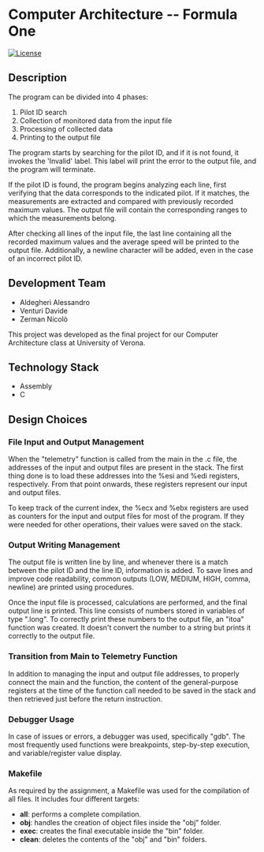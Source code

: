 # Computer Architecture -- Formula One

[![License](https://img.shields.io/badge/License-MIT-blue.svg)](LICENSE)


## Description

The program can be divided into 4 phases:
   1. Pilot ID search
   2. Collection of monitored data from the input file
   3. Processing of collected data
   4. Printing to the output file

The program starts by searching for the pilot ID, and if it is not found, it invokes the 'Invalid' label. This label will print the error to the output file, and the program will terminate.

If the pilot ID is found, the program begins analyzing each line, first verifying that the data corresponds to the indicated pilot. If it matches, the measurements are extracted and compared with previously recorded maximum values. The output file will contain the corresponding ranges to which the measurements belong.

After checking all lines of the input file, the last line containing all the recorded maximum values and the average speed will be printed to the output file. Additionally, a newline character will be added, even in the case of an incorrect pilot ID.

## Development Team
- Aldegheri Alessandro
- Venturi Davide
- Zerman Nicolò

This project was developed as the final project for our Computer Architecture class at University of Verona.

## Technology Stack
- Assembly
- C

## Design Choices

### File Input and Output Management

When the "telemetry" function is called from the main in the .c file, the addresses of the input and output files are present in the stack. The first thing done is to load these addresses into the %esi and %edi registers, respectively. From that point onwards, these registers represent our input and output files.

To keep track of the current index, the %ecx and %ebx registers are used as counters for the input and output files for most of the program. If they were needed for other operations, their values were saved on the stack.

### Output Writing Management

The output file is written line by line, and whenever there is a match between the pilot ID and the line ID, information is added. To save lines and improve code readability, common outputs (LOW, MEDIUM, HIGH, comma, newline) are printed using procedures.

Once the input file is processed, calculations are performed, and the final output line is printed. This line consists of numbers stored in variables of type ".long". To correctly print these numbers to the output file, an "itoa" function was created. It doesn't convert the number to a string but prints it correctly to the output file.

### Transition from Main to Telemetry Function

In addition to managing the input and output file addresses, to properly connect the main and the function, the content of the general-purpose registers at the time of the function call needed to be saved in the stack and then retrieved just before the return instruction.

### Debugger Usage

In case of issues or errors, a debugger was used, specifically "gdb". The most frequently used functions were breakpoints, step-by-step execution, and variable/register value display.

### Makefile

As required by the assignment, a Makefile was used for the compilation of all files. It includes four different targets:
- **all**: performs a complete compilation.
- **obj**: handles the creation of object files inside the "obj" folder.
- **exec**: creates the final executable inside the "bin" folder.
- **clean**: deletes the contents of the "obj" and "bin" folders.




